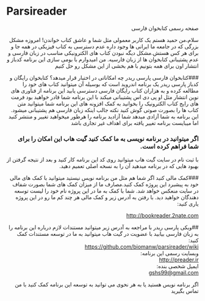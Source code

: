 # Parsireader

<div dir="rtl">
صفحه رسمی کتابخوان فارسی

سلام،من حمید هستم یک کاربر معمولی مثل شما و عاشق کتاب خواندن!
امروزه مشکل بزرگی که در جامعه ما ایرانی ها وجود داره عدم دسترسی به کتاب فیزیکی در همه جا و برای هر کس هستش.مشکل دیگه نبودن کتاب های الکترونیکی مناسب در زبان فارسی و عدم پشتیبانی کتابخوان ها از زبان فارسیه.
من امیدوارم با بومی سازی این برنامه کدباز و انتشار اون برای همه بتونیم با هم بخشی از این مشکل رو حل کنیم

###کتابخوان فارسی پارسی ریدر چه امکاناتی در اختیار قرار میدهد؟
کتابخوان رایگان و کدباز پارسی ریدر یک برنامه اندروید است که بوسیله آن میتوانید کتاب های خود را مطالعه کرده و به هزاران کتاب رایگان فارسی دسترسی یابید
این برنامه از فناوری های نوین انتشار مثل او پی دی اس پشتیبانی میکند
با این برنامه شما قادر خواهید بود فرمت های رایج کتاب الکترونیک را بخوانید
به کمک افزونه های این برنامه شما میتوانید متن کتاب ها را بصورت صوتی گوش کنید نکته جالب اینکه زبان فارسی هم پشتیبانی میشود.
این برنامه به شما آزادی میدهد
شما آزادید برنامه را هرطور میخواهید تغییر و منتشر کنید اما میبایست برنامه تغییر یافته برای اهداف غیر تجاری باشد

### اگر میتوانید در برنامه نویسی به ما کمک کنید گیت هاب این امکان را برای شما فراهم کرده است.
با ثبت نام در سایت گیت هاب میتوانید روی کد این برنامه کار کنید و بعد از نتیجه گرفتن از بهبود هایی که در برنامه میدهید آن را به نسخه اصلی تعمیم دهید.

###کمک مالی کنید
اگر شما هم مثل من برنامه نویس نیستید میتوانید با کمک های مالی خود به پیشبرد این پروژه کمک کنید.مصارف ما از میزان کمک های شما بصورت شفاف در سایت منعکس خواهد شد.
شما با کمک به ما در این پروژه نام خود را لیست توسعه دهندگان خواهید دید.
با رفتن به آدرس زیر و کمک مالی هر چند کم ما رو در این پروژه یاری کنید:

http://bookreader.2nate.com

##ویکی پارسی ریدر
 با مراجعه به آدرس زیر میتوانید مستندات لازم درباره این برنامه را به زبان فارسی بیابید با عضویت در گیت هاب میتوانید به ما در توسعه مستندات کمک کنید:  
https://github.com/biomanw/parsireader/wiki  
وبسایت رسمی این برنامه:  
http://preader.ir  
ایمیل شخصی بنده:  
gshs99@gmail.com  

اگر برنامه نویس هستید یا به هر نحوی می توانید به توسعه این برنامه کمک کنید با من تماس بگیرید  
